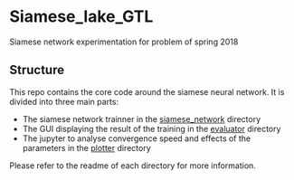 # Siamese_lake_GTL

Siamese network experimentation for problem of spring 2018

## Structure

This repo contains the core code around the siamese neural network. It is divided into three main parts:

 - The siamese network trainner in the [siamese_network](./siamese_network) directory
 - The GUI displaying the result of the training in the [evaluator](./evaluator) directory
 - The jupyter to analyse convergence speed and effects of the parameters in the [plotter](./plotter) directory

Please refer to the readme of each directory for more information.

